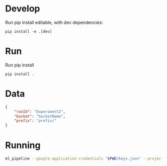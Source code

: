 

# Develop

Run pip install editable, with dev dependencies:

```
pip install -e .[dev]
```

# Run

Run pip install 

```
pip install .
```



# Data

```json
{
    "runId": "Experiment2",
    "bucket": "bucketName",
    "prefix": "prefix/"
}
```



# Running

```sh
ml_pipeline --google-application-credentials "$PWD/keys.json" --project-id "projectId" --pubsub-subscription-name "subName" --working-directory "$PWD/working" --visionnerf-script "$PWD/modelScripts/visionnerf.sh" --nvdiffrec-script "$PWD/modelScripts/nvdiffrec.sh"
```
